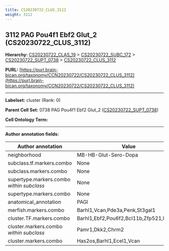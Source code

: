 ```yaml
---
title: CS20230722_CLUS_3112
weight: 3112
---
```

## 3112 PAG Pou4f1 Ebf2 Glut_2 (CS20230722_CLUS_3112)
<b>Hierarchy: </b>
[CS20230722_CLAS_19](../CS20230722_CLAS_19) >
[CS20230722_SUBC_172](../CS20230722_SUBC_172) >
[CS20230722_SUPT_0738](../CS20230722_SUPT_0738) >
[CS20230722_CLUS_3112](../CS20230722_CLUS_3112)

**PURL:** [https://purl.brain-bican.org/taxonomy/CCN20230722/CS20230722_CLUS_3112](https://purl.brain-bican.org/taxonomy/CCN20230722/CS20230722_CLUS_3112)

---


**Labelset:** cluster (Rank: 0)

**Parent Cell Set:** 0738 PAG Pou4f1 Ebf2 Glut_2 ([CS20230722_SUPT_0738](../CS20230722_SUPT_0738))



**Cell Ontology Term:** 

[MARKER GENES.]: #


---

[TRANSFERRED ANNOTATIONS.]: #


[AUTHOR ANNOTATION FIELDS.]: #


**Author annotation fields:**

| Author annotation | Value |
|-------------------|-------|
|neighborhood|MB-HB-Glut-Sero-Dopa|
|subclass.tf.markers.combo|None|
|subclass.markers.combo|None|
|supertype.markers.combo _within subclass_|None|
|supertype.markers.combo|None|
|anatomical_annotation|PAGl|
|merfish.markers.combo|Barhl1,Vcan,Pde3a,Penk,St3gal1|
|cluster.TF.markers.combo|Barhl1,Ebf2,Pou6f2,Bcl11b,Zfp521,Pou4f1|
|cluster.markers.combo _within subclass_|Pamr1,Dkk2,Chrm2|
|cluster.markers.combo|Has2os,Barhl1,Ecel1,Vcan|
